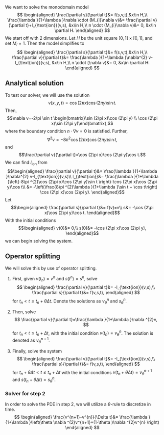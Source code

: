 We want to solve the monodomain model
$$
\begin{aligned}
\frac{\partial s}{\partial t}&= f(s,v,t),&x\in H,\\
\frac{\lambda }{1+\lambda }\nabla \cdot (M_{i}\nabla v)&= \frac{\partial v}{\partial t}+I_{\text{ion}}(v,s), &x\in H,\\
n \cdot (M_{i}\nabla v)&= 0, &x\in \partial H.
\end{aligned}
$$
We start off with 2 dimensions. Let $H$ be the unit square $[0,1]\times[0,1]$, and set $M_{i}=1$. Then the model simplifies to
$$
\begin{aligned}
\frac{\partial s}{\partial t}&= f(s,v,t),&x\in H,\\
\frac{\partial v}{\partial t}&= \frac{\lambda }{1+\lambda }\nabla^{2} v-I_{\text{ion}}(v,s), &x\in H,\\
n \cdot (\nabla v)&= 0, &x\in \partial H.
\end{aligned}
$$
## Analytical solution
To test our solver, we will use the solution
$$v(x,y,t)=\cos (2\pi x)\cos (2\pi y)\sin t.$$
Then,
$$\nabla v=-2\pi \sin t \begin{bmatrix}\sin (2\pi x)\cos (2\pi y) \\ \cos (2\pi x)\sin (2\pi y)\end{bmatrix},$$
where the boundary condition $n \cdot \nabla v=0$ is satisfied. Further,
$$\nabla ^{2}v = -8\pi ^{2}\cos (2\pi x)\cos (2\pi y)\sin t,$$
and
$$\frac{\partial v}{\partial t}=\cos (2\pi x)\cos (2\pi y)\cos t.$$
We can find $I_{\text{ion}}$ from
$$\begin{aligned}
\frac{\partial v}{\partial t}&= \frac{\lambda }{1+\lambda }\nabla^{2} v-I_{\text{ion}}(v,s)\\
I_{\text{ion}}&= \frac{\lambda }{1+\lambda }\left(-8\pi ^{2}\cos (2\pi x)\cos (2\pi y)\sin t \right)-\cos (2\pi x)\cos (2\pi y)\cos t\\
&= -\left(\frac{8\pi ^{2}\lambda }{1+\lambda }\sin t + \cos t\right) \cos (2\pi x)\cos (2\pi y).
\end{aligned}$$
Let 
$$\begin{aligned}
\frac{\partial s}{\partial t}&= f(v)=v\\
s&= -\cos (2\pi x)\cos (2\pi y)\cos t.
\end{aligned}$$
With the initial conditions
$$\begin{aligned}
v(0)&= 0,\\
s(0)&= -\cos (2\pi x)\cos (2\pi y),
\end{aligned}$$
we can begin solving the system.

## Operator splitting
We will solve this by use of operator splitting. 

1. First, given $v(t_{n})=v^{n}$ and $s(t^{n})=s^{n}$, solve
	$$
\begin{aligned}
\frac{\partial v}{\partial t}&= -I_{\text{ion}}(v,s),\\
\frac{\partial s}{\partial t}&= f(v,s,t),
\end{aligned}
$$
	for $t_{n}<t \le t_{n}+\theta \Delta t$. Denote the solutions as $v_{\theta }^{n}$ and $s_{\theta }^{n}$.

2. Then, solve
	$$
\frac{\partial v}{\partial t}=\frac{\lambda }{1+\lambda }\nabla ^{2}v,
$$
	for $t_{n}<t \le t_{n}+\Delta t$, with the initial condition $v(t_{n})=v_{\theta }^{n}$. The solution is denoted as $v_{\theta }^{n+1}$.
3. Finally, solve the system
	$$
\begin{aligned}
\frac{\partial v}{\partial t}&= -I_{\text{ion}}(v,s),\\
\frac{\partial s}{\partial t}&= f(v,s,t),
\end{aligned}
$$
	for $t_{n}+\theta \Delta t <t \le t_{n}+\Delta t$ with the initial conditions $v(t_{n}+\theta \Delta t)=v_{\theta }^{n+1}$ and $s(t_{n}+\theta \Delta t)=s^{n}_{\theta }$.

### Solver for step 2
In order to solve the PDE in step 2, we will utilize a $\theta$-rule to discretize in time.
$$
\begin{aligned}
\frac{v^{n+1}-v^{n}}{\Delta t}&= \frac{\lambda }{1+\lambda }\left(\theta \nabla ^{2}v^{n+1}+(1-\theta )\nabla ^{2}v^{n} \right)
\end{aligned}
$$